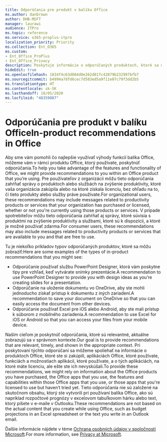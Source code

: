 ```yaml
---
title: Odporúčania pre produkt v balíku Office
ms.author: danbrown
author: DHB-MSFT
manager: laurawi
audience: ITPro
ms.topic: reference
ms.service: o365-proplus-itpro
localization_priority: Priority
ms.collection: Ent_O365
ms.custom:
- Ent_Office_ProPlus
- Ent_Office_Privacy
description: Poskytuje informácie o odporúčaných produktoch, ktoré sa môžu zobraziť pri používaní balíka Office.
hideEdit: true
ms.openlocfilehash: 1834f4c63d084d0e262d01fc42879b232997bfb7
ms.sourcegitcommit: b4994a7dfd6cec7d583ed5a9f11e07c79f3dd2b5
ms.translationtype: HT
ms.contentlocale: sk-SK
ms.lasthandoff: 10/05/2020
ms.locfileid: "48359087"
---
```

# <a name="in-product-recommendations-in-office"></a><span data-ttu-id="ed9aa-103">Odporúčania pre produkt v balíku Office</span><span class="sxs-lookup"><span data-stu-id="ed9aa-103">In-product recommendations in Office</span></span>

<span data-ttu-id="ed9aa-104">Aby sme vám pomohli čo najlepšie využívať výhody funkcií balíka Office, môžeme vám v rámci produktu Office, ktorý používate, poskytnúť odporúčania.</span><span class="sxs-lookup"><span data-stu-id="ed9aa-104">To help you take advantage of the features and functionality of Office, we might provide recommendations to you within an Office product that you’re using.</span></span> <span data-ttu-id="ed9aa-105">Pre používateľov z organizácii môžu tieto odporúčania zahŕňať správy o produktoch alebo službách na zvýšenie produktivity, ktoré vaša organizácia zakúpila alebo na ktoré získala licenciu, bez ohľadu na to, či tieto produkty alebo služby práve používate.</span><span class="sxs-lookup"><span data-stu-id="ed9aa-105">For organizational users, these recommendations may include messages related to productivity products or services that your organization has purchased or licensed, whether or not you're currently using those products or services.</span></span> <span data-ttu-id="ed9aa-106">V prípade spotrebiteľov môžu tieto odporúčania zahŕňať aj správy, ktoré súvisia s produktmi na zvýšenie produktivity a službami, ktoré sú k dispozícii, a ktoré je možné používať zdarma.</span><span class="sxs-lookup"><span data-stu-id="ed9aa-106">For consumer users, these recommendations may also include messages related to productivity products or services that are available to you and that are free to use.</span></span>

<span data-ttu-id="ed9aa-107">Tu je niekoľko príkladov typov odporúčaných produktov, ktoré sa môžu zobraziť:</span><span class="sxs-lookup"><span data-stu-id="ed9aa-107">Here are some examples of the types of in-product recommendations that you might see:</span></span>

- <span data-ttu-id="ed9aa-108">Odporúčanie používať službu PowerPoint Designer, ktorá vám poskytne tipy pre vzhľad, keď vytvárate snímky prezentácie.</span><span class="sxs-lookup"><span data-stu-id="ed9aa-108">A recommendation to use PowerPoint Designer to provide you with design ideas as you’re creating slides for a presentation.</span></span>
- <span data-ttu-id="ed9aa-109">Odporúčanie na uloženie dokumentu vo OneDrive, aby ste mohli jednoducho získať prístup k dokumentu z iných zariadení.</span><span class="sxs-lookup"><span data-stu-id="ed9aa-109">A recommendation to save your document on OneDrive so that you can easily access the document from other devices.</span></span>
- <span data-ttu-id="ed9aa-110">Odporúčanie používať Excel pre iOS alebo Android, aby ste mali prístup k súborom z mobilného zariadenia.</span><span class="sxs-lookup"><span data-stu-id="ed9aa-110">A recommendation to use Excel for iOS or Android so that you can access your files from your mobile device.</span></span>

<span data-ttu-id="ed9aa-111">Naším cieľom je poskytnúť odporúčania, ktoré sú relevantné, aktuálne zobrazujú sa v správnom kontexte.</span><span class="sxs-lookup"><span data-stu-id="ed9aa-111">Our goal is to provide recommendations that are relevant, timely, and shown in the appropriate context.</span></span> <span data-ttu-id="ed9aa-112">Pri poskytovaní týchto odporúčaní sa môžeme spoliehať na informácie o produktoch Office, ktoré ste si zakúpili, aplikáciách Office, ktoré používate, funkciách a možnostiach aplikácií, ktoré používate, a o tých aplikáciách, na ktoré máte licenciu, ale ešte ste ich nevyskúšali.</span><span class="sxs-lookup"><span data-stu-id="ed9aa-112">To provide these recommendations, we might rely on information about the Office products you have purchased, the Office apps that you use, the features and capabilities within those Office apps that you use, or those apps that you're licensed to use but haven’t tried yet.</span></span> <span data-ttu-id="ed9aa-113">Tieto odporúčania nie sú založené na skutočnom obsahu, ktorý ste vytvorili pri používaní balíka Office, ako sú napríklad rozpočtové prognózy v excelovom tabuľkovom hárku alebo text, ktorý píšete v e-maile v Outlooku.</span><span class="sxs-lookup"><span data-stu-id="ed9aa-113">These recommendations are not based on the actual content that you create while using Office, such as budget projections in an Excel spreadsheet or the text you write in an Outlook email.</span></span>

<span data-ttu-id="ed9aa-114">Ďalšie informácie nájdete v téme [Ochrana osobných údajov v spoločnosti Microsoft](https://privacy.microsoft.com/).</span><span class="sxs-lookup"><span data-stu-id="ed9aa-114">For more information, see [Privacy at Microsoft](https://privacy.microsoft.com/).</span></span>